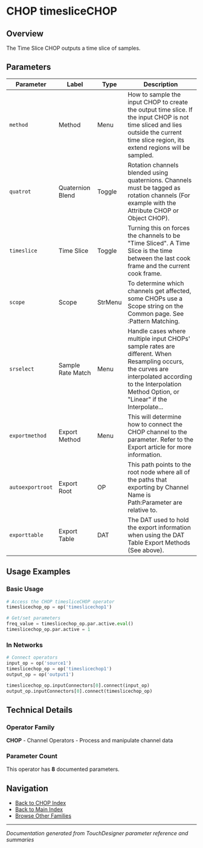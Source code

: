 # CHOP timesliceCHOP

## Overview

The Time Slice CHOP outputs a time slice of samples.

## Parameters

| Parameter | Label | Type | Description |
|-----------|-------|------|-------------|
| `method` | Method | Menu | How to sample the input CHOP to create the output time slice. If the input CHOP is not time sliced and lies outside the current time slice region, its extend regions will be sampled. |
| `quatrot` | Quaternion Blend | Toggle | Rotation channels blended using quaternions. Channels must be tagged as rotation channels (For example with the Attribute CHOP or Object CHOP). |
| `timeslice` | Time Slice | Toggle | Turning this on forces the channels to be "Time Sliced".  A Time Slice is the time between the last cook frame and the current cook frame. |
| `scope` | Scope | StrMenu | To determine which channels get affected, some CHOPs use a Scope string on the Common page. See :Pattern Matching. |
| `srselect` | Sample Rate Match | Menu | Handle cases where multiple input CHOPs' sample rates are different. When Resampling occurs, the curves are interpolated according to the Interpolation Method Option, or "Linear" if the Interpolate... |
| `exportmethod` | Export Method | Menu | This will determine how to connect the CHOP channel to the parameter. Refer to the Export article for more information. |
| `autoexportroot` | Export Root | OP | This path points to the root node where all of the paths that exporting by Channel Name is Path:Parameter are relative to. |
| `exporttable` | Export Table | DAT | The DAT used to hold the export information when using the DAT Table Export Methods (See above). |

## Usage Examples

### Basic Usage

```python
# Access the CHOP timesliceCHOP operator
timeslicechop_op = op('timeslicechop1')

# Get/set parameters
freq_value = timeslicechop_op.par.active.eval()
timeslicechop_op.par.active = 1
```

### In Networks

```python
# Connect operators
input_op = op('source1')
timeslicechop_op = op('timeslicechop1')
output_op = op('output1')

timeslicechop_op.inputConnectors[0].connect(input_op)
output_op.inputConnectors[0].connect(timeslicechop_op)
```

## Technical Details

### Operator Family

**CHOP** - Channel Operators - Process and manipulate channel data

### Parameter Count

This operator has **8** documented parameters.

## Navigation

- [Back to CHOP Index](../CHOP/CHOP_INDEX.md)
- [Back to Main Index](../OPERATORS_INDEX.md)
- [Browse Other Families](../OPERATORS_INDEX.md#quick-navigation)

---
*Documentation generated from TouchDesigner parameter reference and summaries*
